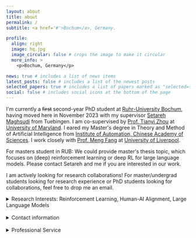 ```yaml
---
layout: about
title: about
permalink: /
subtitle: <a href='#'>Bochum</a>, Germany.

profile:
  align: right
  image: hq.jpg
  image_circular: false # crops the image to make it circular
  more_info: >
    <p>Bochum, Germany</p>

news: true # includes a list of news items
latest_posts: false # includes a list of the newest posts
selected_papers: true # includes a list of papers marked as "selected={true}"
social: false # includes social icons at the bottom of the page
---
```


 I'm currently a ~~first~~ second-year PhD student at [Ruhr-University Bochum](https://www.ruhr-uni-bochum.de/en), having moved here in November 2023 with my supervisor [Setareh Maghsudi](https://etit.ruhr-uni-bochum.de/en/lts/team/prof-dr-ing-setareh-maghsudi/) from Tuebingen. I am co-supervised by [Prof. Tianyi Zhou](https://tianyizhou.github.io/) at [University of Maryland](https://umd.edu/). I eared my Master's degree in Theory and Method of Artificial Intelligence from [Institute of Automation, Chinese Academy of Sciences](http://english.ia.cas.cn/). I work closely with [Prof. Meng Fang](https://mengf1.github.io/) at [University of Liverpool](https://www.liverpool.ac.uk/). 




For masters student in RUB: We could provide master's thesis topic, which focuses on (deep) reinforcement learning or deep RL for large language models. Please contact Setareh and me if you are interested in our work.

I am actively looking for research collaborations! For master/undergrad students looking for research experience or PhD students looking for collaborations, feel free to drop me an email.

 <details>
<summary>Research Interests: Reinforcement Learning, Human-AI Alignment, Large Language Models</summary>
<br>

I'm broadly interested in reinforcement learning, large language models, and machine learning. Currently, my research aims to i) understand the structural information of deep RL & LLMs and how to leverage it to improve agent performance in the wild (e.g., dealing with biased, noisy, or redundant data, or extrapolating to unseen tasks/environments), ii) develop controllable AI in both training and inference/adaptation; and iii) theory and real-world application of Human-AI alignment. And Yes we are developing these methods for RL and LLMs.<br><br>


<br><br>My working title of PhD thesis is "Towards Trustworthy Reinforcement Learning: Structural Analysis, Control Mechanisms, and Human-AI Alignment".



<br><br>Our research is built upon empirical and theoretical analysis of the learning dynamics, utilizing tools from stochastic processes, functional analysis, algebra, optimization, information theory, and large language models. Our goal is to develop efficient, stable, trustworthy agents based on coevolution between humans and agents. 

</details>

<br>
 <details>
<summary>Contact information</summary>


Email: qianghe97 AT gmail DOT com, Qiang DOT He AT ruhr-uni-bochum DOT de. Since I have left Tuebingen, my Tuebingen e-mail is not available. Please contact me via Gmail or Bochum mail. 
<br>
WeChat: pposac 

</details>

<br>





<details>
<summary>Professional Service</summary>
<br>

Reviewer for NeurIPS, DMLR, ICPR

<br>
</details>


<br>
